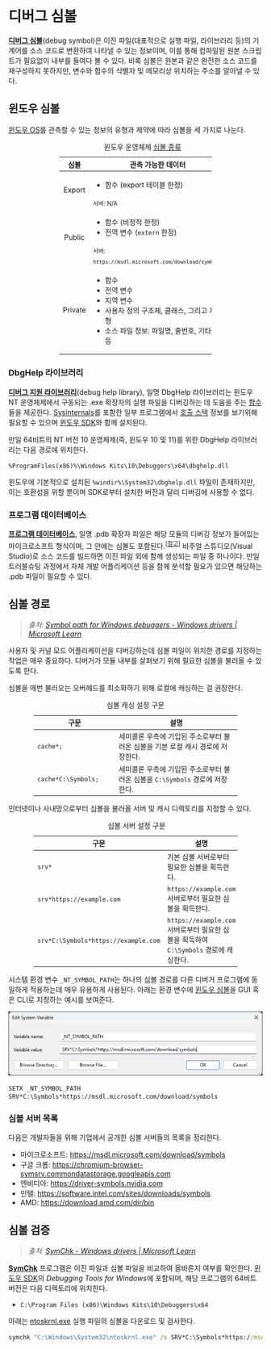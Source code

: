 # 디버그 심볼
**[디버그 심볼](https://en.wikipedia.org/wiki/Debug_symbol)**(debug symbol)은 이진 파일(대표적으로 실행 파일, 라이브러리 등)의 기계어를 소스 코드로 변환하여 나타낼 수 있는 정보이며, 이를 통해 컴파일된 원본 스크립트가 필요없이 내부를 들여다 볼 수 있다. 비록 심볼은 원본과 같은 완전한 소스 코드를 재구성하지 못하지만, 변수와 함수의 식별자 및 메모리상 위치하는 주소를 알아낼 수 있다.

## 윈도우 심볼
[윈도우 OS](Windows.md)를 관측할 수 있는 정보의 유형과 제약에 따라 심볼을 세 가지로 나눈다.

<table style="table-layout: fixed; width: 60%; margin-left: auto; margin-right: auto;"><caption style="caption-side: top;">윈도우 운영체제 <a href="https://learn.microsoft.com/en-us/windows-hardware/drivers/debugger/public-and-private-symbols">심볼 종류</a></caption><colgroup><col style="width: 30%;"/></col style="width: 70%;"/></colgroup><thead><tr><th style="text-align: center;">심볼</th><th style="text-align: center;">관측 가능한 데이터</th></tr></thead><tbody><tr><td style="text-align: center;">Export</td><td><ul><li>함수 (export 테이블 한정)</li></ul><sub>서버: N/A</sub></td></tr><tr><td style="text-align: center;">Public</td><td><ul><li>함수 (비정적 한정)</li><li>전역 변수 (<code>extern</code> 한정)</li></ul><sub>서버: <code>https://msdl.microsoft.com/download/symbols</code></sub></td></tr><tr><td style="text-align: center;">Private</td><td><ul><li>함수</li><li>전역 변수</li><li>지역 변수</li><li>사용자 정의 구조체, 클래스, 그리고 자료형</li><li>소스 파일 정보: 파일명, 줄번호, 기타 등등</li></ul></td></tr></tbody></table>

### DbgHelp 라이브러리
**[디버그 지원 라이브러리](https://learn.microsoft.com/en-us/windows/win32/debug/debug-help-library)**(debug help library), 일명 DbgHelp 라이브러리는 윈도우 NT 운영체제에서 구동되는 .exe 확장자의 실행 파일을 디버깅하는 데 도움을 주는 [함수](WinAPI.md)들을 제공한다. [Sysinternals](Sysinternals.md)를 포함한 일부 프로그램에서 [호출 스택](WinDbg.md#호출-스택) 정보를 보기위해 필요할 수 있으며 [윈도우 SDK](https://developer.microsoft.com/en-us/windows/downloads/windows-sdk/)와 함께 설치된다.

만일 64비트의 NT 버전 10 운영체제(즉, 윈도우 10 및 11)를 위한 DbgHelp 라이브러리는 다음 경로에 위치한다.

```terminal
%ProgramFiles(x86)%\Windows Kits\10\Debuggers\x64\dbghelp.dll
```

윈도우에 기본적으로 설치된 `%windir%\System32\dbghelp.dll` 파일이 존재하지만, 이는 호환성을 위할 뿐이며 SDK로부터 설치한 버전과 달리 디버깅에 사용할 수 없다.

### 프로그램 데이터베이스
**[프로그램 데이터베이스](https://en.wikipedia.org/wiki/Program_database)**, 일명 .pdb 확장자 파일은 해당 모듈의 디버깅 정보가 들어있는 마이크로소프트 형식이며, 그 안에는 심볼도 포함된다.<sup>[<a href="https://learn.microsoft.com/en-us/windows-hardware/drivers/debugger/symbols-portable-pdb">참고</a>]</sup> 비주얼 스튜디오(Visual Studio)로 소스 코드를 빌드하면 이진 파일 외에 함께 생성되는 파일 중 하나이다. 만일 트러블슈팅 과정에서 자체 개발 어플리케이션 등을 함께 분석할 필요가 있으면 해당하는 .pdb 파일이 필요할 수 있다.

## 심볼 경로
> *출처: [Symbol path for Windows debuggers - Windows drivers | Microsoft Learn](https://learn.microsoft.com/en-us/windows-hardware/drivers/debugger/symbol-path)*

사용자 및 커널 모드 어플리케이션을 디버깅하는데 심볼 파일이 위치한 경로를 지정하는 작업은 매우 중요하다. 디버거가 모듈 내부를 살펴보기 위해 필요한 심볼을 불러올 수 있도록 한다.

심볼을 매번 불러오는 오버헤드를 최소화하기 위해 로컬에 캐싱하는 걸 권장한다.

<table style="table-layout: fixed; width: 80%; margin-left: auto; margin-right: auto;"><caption style="caption-side: top;">심볼 캐싱 설정 구문</caption><colgroup><col style="width: 40%"/><col style="width: 60%"/></colgroup><thead><tr><th style="text-align: center;">구문</th><th style="text-align: center;">설명</th></tr></thead><tbody><tr><td><code>cache*;</code></td><td>세미콜론 우측에 기입된 주소로부터 불러온 심볼을 기본 로컬 캐시 경로에 저장한다.</td></tr><tr><td><code>cache*C:\Symbols;</code></td><td>세미콜론 우측에 기입된 주소로부터 불러온 심볼을 <code>C:\Symbols</code> 경로에 저장한다.</td></tr></tbody></table>

인터넷이나 사내망으로부터 심볼을 불러올 서버 및 캐시 디렉토리를 지정할 수 있다.

<table style="table-layout: fixed; width: 80%; margin-left: auto; margin-right: auto;"><caption style="caption-side: top;">심볼 서버 설정 구문</caption><colgroup><col style="width: 40%"/><col style="width: 60%"/></colgroup><thead><tr><th style="text-align: center;">구문</th><th style="text-align: center;">설명</th></tr></thead><tbody><tr><td><code>srv*</code></td><td>기본 심볼 서버로부터 필요한 심볼을 획득한다.</td></tr><tr><td><code>srv*https://example.com</code></td><td><code>https://example.com</code> 서버로부터 필요한 심볼을 획득한다.</td></tr><tr><td><code>srv*C:\Symbols*https://example.com</code></td><td><code>https://example.com</code> 서버로부터 필요한 심볼을 획득하여 <code>C:\Symbols</code> 경로에 캐싱한다.</td></tr></tbody></table>

시스템 환경 변수 `_NT_SYMBOL_PATH`는 하나의 심볼 경로를 다른 디버거 프로그램에 동일하게 적용하는데 매우 유용하게 사용된다. 아래는 환경 변수에 [윈도우 심볼](#윈도우-심볼)을 GUI 혹은 CLI로 지정하는 예시를 보여준다.

![환경 변수 <code>_NT_SYMBOL_PATH</code>의 예시](./images/windbg_environment_symbol.png)

```
SETX _NT_SYMBOL_PATH SRV*C:\Symbols*https://msdl.microsoft.com/download/symbols
```

### 심볼 서버 목록
다음은 개발자들을 위해 기업에서 공개한 심볼 서버들의 목록을 정리한다.

* 마이크로소프트: https://msdl.microsoft.com/download/symbols
* 구글 크롬: https://chromium-browser-symsrv.commondatastorage.googleapis.com
* 엔비디아: https://driver-symbols.nvidia.com
* 인텔: https://software.intel.com/sites/downloads/symbols
* AMD: https://download.amd.com/dir/bin

## 심볼 검증
> *출처: [SymChk - Windows drivers | Microsoft Learn](https://learn.microsoft.com/en-us/windows-hardware/drivers/debugger/symchk)*

**[SymChk](https://learn.microsoft.com/en-us/windows-hardware/drivers/debugger/symchk)** 프로그램은 이진 파일과 심볼 파일을 비교하여 올바른지 여부를 확인한다. [윈도우 SDK](https://aka.ms/windowssdk)의 *Debugging Tools for Windows*에 포함되며, 해당 프로그램의 64비트 버전은 다음 디렉토리에 위치한다.

* `C:\Program Files (x86)\Windows Kits\10\Debuggers\x64`

아래는 [ntoskrnl.exe](Kernel.md#nt-커널) 실행 파일의 심볼을 다운로드 및 검사한다.

```cmd
symchk "C:\Windows\System32\ntoskrnl.exe" /s SRV*C:\Symbols*https://msdl.microsoft.com/download/symbols
```

